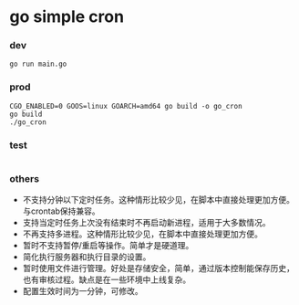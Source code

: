 # go simple cron

### dev

```
go run main.go
```

### prod

```
CGO_ENABLED=0 GOOS=linux GOARCH=amd64 go build -o go_cron
go build
./go_cron
```

### test

```
```

### others

* 不支持分钟以下定时任务。这种情形比较少见，在脚本中直接处理更加方便。与crontab保持兼容。
* 支持当定时任务上次没有结束时不再启动新进程，适用于大多数情况。
* 不再支持多进程。这种情形比较少见，在脚本中直接处理更加方便。
* 暂时不支持暂停/重启等操作。简单才是硬道理。
* 简化执行服务器和执行目录的设置。
* 暂时使用文件进行管理。好处是存储安全，简单，通过版本控制能保存历史，也有审核过程。缺点是在一些环境中上线复杂。
* 配置生效时间为一分钟，可修改。
